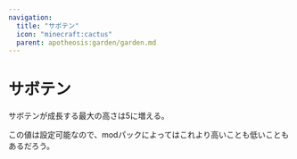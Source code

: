 ```yaml
---
navigation:
  title: "サボテン"
  icon: "minecraft:cactus"
  parent: apotheosis:garden/garden.md
---
```


# サボテン

サボテンが成長する最大の高さは5に増える。

この値は設定可能なので、modパックによってはこれより高いことも低いこともあるだろう。

